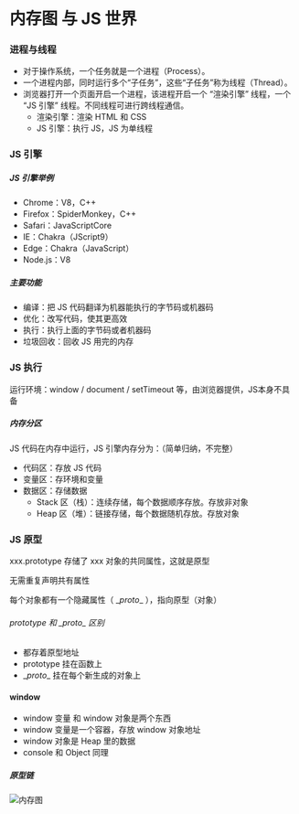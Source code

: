 # 内存图 与 JS 世界

### 进程与线程

* 对于操作系统，一个任务就是一个进程（Process）。
* 一个进程内部，同时运行多个“子任务”，这些“子任务”称为线程（Thread）。
* 浏览器打开一个页面开启一个进程，该进程开启一个 “渲染引擎” 线程，一个 “JS 引擎” 线程。不同线程可进行跨线程通信。
  * 渲染引擎：渲染 HTML 和 CSS
  * JS 引擎：执行 JS，JS 为单线程

### JS 引擎

##### JS 引擎举例

* Chrome：V8，C++
* Firefox：SpiderMonkey，C++
* Safari：JavaScriptCore
* IE：Chakra（JScript9）
* Edge：Chakra（JavaScript）
* Node.js：V8

##### 主要功能

* 编译：把 JS 代码翻译为机器能执行的字节码或机器码
* 优化：改写代码，使其更高效
* 执行：执行上面的字节码或者机器码
* 垃圾回收：回收 JS 用完的内存

### JS 执行

运行环境：window / document / setTimeout 等，由浏览器提供，JS本身不具备

##### 内存分区

JS 代码在内存中运行，JS 引擎内存分为：（简单归纳，不完整）

* 代码区：存放 JS 代码
* 变量区：存环境和变量
* 数据区：存储数据
  * Stack 区（栈）：连续存储，每个数据顺序存放。存放非对象
  * Heap 区（堆）：链接存储，每个数据随机存放。存放对象

### JS 原型

xxx.prototype 存储了 xxx 对象的共同属性，这就是原型

无需重复声明共有属性

每个对象都有一个隐藏属性（ \__proto__ ），指向原型（对象）

###### prototype 和 \__proto__ 区别

* 都存着原型地址
* prototype 挂在函数上
* \__proto__ 挂在每个新生成的对象上

#### window

* window 变量 和 window 对象是两个东西
* window 变量是一个容器，存放 window 对象地址
* window 对象是 Heap 里的数据
* console 和 Object 同理

##### 原型链

![内存图](D:\CodeStudy\Notes\JavaScript\Img\内存图.png)